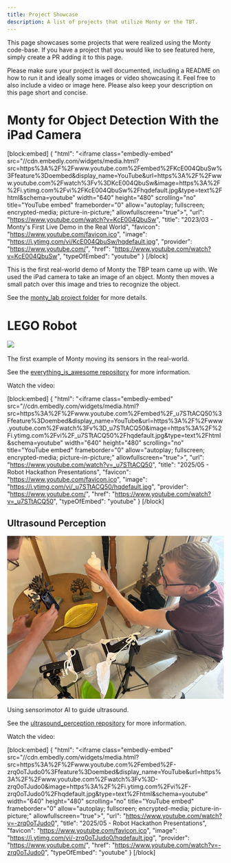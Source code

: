 ```yaml
---
title: Project Showcase
description: A list of projects that utilize Monty or the TBT.
---
```

This page showcases some projects that were realized using the Monty code-base. If you have a project that you would like to see featured here, simply create a PR adding it to this page.

Please make sure your project is well documented, including a README on how to run it and ideally some images or video showcasing it. Feel free to also include a video or image here. Please also keep your description on this page short and concise.

# Monty for Object Detection With the iPad Camera

[block:embed]
{
  "html": "<iframe class=\"embedly-embed\" src=\"//cdn.embedly.com/widgets/media.html?src=https%3A%2F%2Fwww.youtube.com%2Fembed%2FKcE004QbuSw%3Ffeature%3Doembed&display_name=YouTube&url=https%3A%2F%2Fwww.youtube.com%2Fwatch%3Fv%3DKcE004QbuSw&image=https%3A%2F%2Fi.ytimg.com%2Fvi%2FKcE004QbuSw%2Fhqdefault.jpg&type=text%2Fhtml&schema=youtube\" width=\"640\" height=\"480\" scrolling=\"no\" title=\"YouTube embed\" frameborder=\"0\" allow=\"autoplay; fullscreen; encrypted-media; picture-in-picture;\" allowfullscreen=\"true\"></iframe>",
  "url": "https://www.youtube.com/watch?v=KcE004QbuSw",
  "title": "2023/03 - Monty's First Live Demo in the Real World",
  "favicon": "https://www.youtube.com/favicon.ico",
  "image": "https://i.ytimg.com/vi/KcE004QbuSw/hqdefault.jpg",
  "provider": "https://www.youtube.com/",
  "href": "https://www.youtube.com/watch?v=KcE004QbuSw",
  "typeOfEmbed": "youtube"
}
[/block]


This is the first real-world demo of Monty the TBP team came up with. We used the iPad camera to take an image of an object. Monty then moves a small patch over this image and tries to recognize the object.

See the [monty_lab project folder](https://github.com/thousandbrainsproject/monty_lab/tree/main/monty_meets_world) for more details.



# LEGO Robot



![](../figures/community/lego_robot.png)

The first example of Monty moving its sensors in the real-world.

See the [everything_is_awesome repository](https://github.com/thousandbrainsproject/everything_is_awesome) for more information.

Watch the video:

[block:embed]
{
  "html": "<iframe class=\"embedly-embed\" src=\"//cdn.embedly.com/widgets/media.html?src=https%3A%2F%2Fwww.youtube.com%2Fembed%2F_u7STtACQ50%3Ffeature%3Doembed&display_name=YouTube&url=https%3A%2F%2Fwww.youtube.com%2Fwatch%3Fv%3D_u7STtACQ50&image=https%3A%2F%2Fi.ytimg.com%2Fvi%2F_u7STtACQ50%2Fhqdefault.jpg&type=text%2Fhtml&schema=youtube\" width=\"640\" height=\"480\" scrolling=\"no\" title=\"YouTube embed\" frameborder=\"0\" allow=\"autoplay; fullscreen; encrypted-media; picture-in-picture;\" allowfullscreen=\"true\"></iframe>",
  "url": "https://www.youtube.com/watch?v=_u7STtACQ50",
  "title": "2025/05 - Robot Hackathon Presentations",
  "favicon": "https://www.youtube.com/favicon.ico",
  "image": "https://i.ytimg.com/vi/_u7STtACQ50/hqdefault.jpg",
  "provider": "https://www.youtube.com/",
  "href": "https://www.youtube.com/watch?v=_u7STtACQ50",
  "typeOfEmbed": "youtube"
}
[/block]

## Ultrasound Perception

![](../figures/community/ultrasound_robot.jpg)

Using sensorimotor AI to guide ultrasound.

See the [ultrasound_perception repository](https://github.com/thousandbrainsproject/ultrasound_perception) for more information.

Watch the video:

[block:embed]
{
  "html": "<iframe class=\"embedly-embed\" src=\"//cdn.embedly.com/widgets/media.html?src=https%3A%2F%2Fwww.youtube.com%2Fembed%2F-zrq0oTJudo0%3Ffeature%3Doembed&display_name=YouTube&url=https%3A%2F%2Fwww.youtube.com%2Fwatch%3Fv%3D-zrq0oTJudo0&image=https%3A%2F%2Fi.ytimg.com%2Fvi%2F-zrq0oTJudo0%2Fhqdefault.jpg&type=text%2Fhtml&schema=youtube\" width=\"640\" height=\"480\" scrolling=\"no\" title=\"YouTube embed\" frameborder=\"0\" allow=\"autoplay; fullscreen; encrypted-media; picture-in-picture;\" allowfullscreen=\"true\"></iframe>",
  "url": "https://www.youtube.com/watch?v=-zrq0oTJudo0",
  "title": "2025/05 - Robot Hackathon Presentations",
  "favicon": "https://www.youtube.com/favicon.ico",
  "image": "https://i.ytimg.com/vi/-zrq0oTJudo0/hqdefault.jpg",
  "provider": "https://www.youtube.com/",
  "href": "https://www.youtube.com/watch?v=-zrq0oTJudo0",
  "typeOfEmbed": "youtube"
}
[/block]